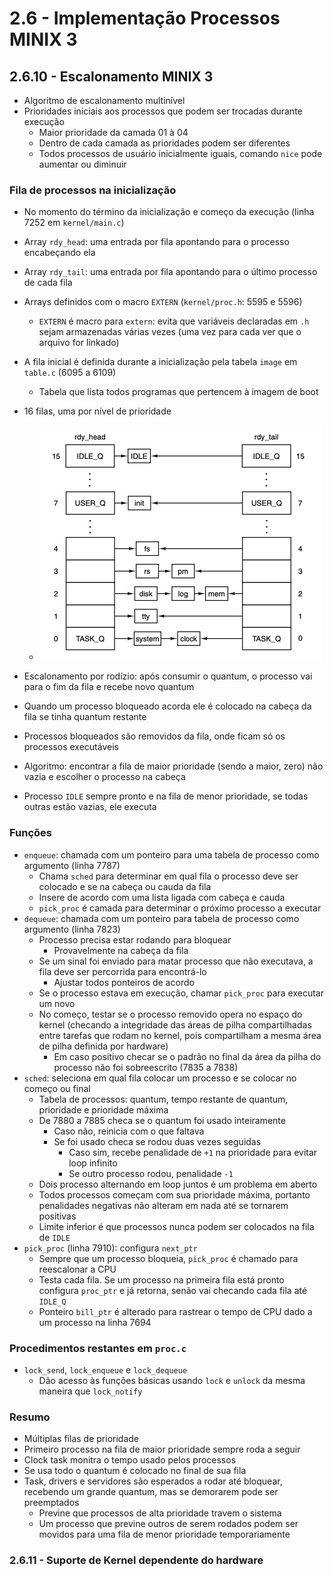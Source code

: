 # 2.6 - Implementação Processos MINIX 3



## 2.6.10 - Escalonamento MINIX 3

* Algoritmo de escalonamento multinível
* Prioridades iniciais aos processos que podem ser trocadas durante execução
  * Maior prioridade da camada 01 à 04
  * Dentro de cada camada as prioridades podem ser diferentes
  * Todos processos de usuário inicialmente iguais, comando `nice` pode aumentar ou diminuir

### Fila de processos na inicialização

* No momento do término da inicialização e começo da execução (linha 7252 em `kernel/main.c`)
* Array `rdy_head`: uma entrada por fila apontando para o processo encabeçando ela
* Array `rdy_tail`: uma entrada por fila apontando para o último processo de cada fila
* Arrays definidos com o macro `EXTERN` (`kernel/proc.h`: 5595 e 5596)
  * `EXTERN` é macro para `extern`: evita que variáveis declaradas em `.h` sejam armazenadas várias vezes (uma vez para cada ver que o arquivo for linkado)
* A fila inicial é definida durante a inicialização pela tabela `image` em `table.c` (6095 a 6109)
  * Tabela que lista todos programas que pertencem à imagem de boot
* 16 filas, uma por nível de prioridade
  * ![](zzz-001-02-06-priority-queue.png)

* Escalonamento por rodízio: após consumir o quantum, o processo vai para o fim da fila e recebe novo quantum
* Quando um processo bloqueado acorda ele é colocado na cabeça da fila se tinha quantum restante
* Processos bloqueados são removidos da fila, onde ficam só os processos executáveis
* Algoritmo: encontrar a fila de maior prioridade (sendo a maior, zero) não vazia e escolher o processo na cabeça
* Processo `IDLE` sempre pronto e na fila de menor prioridade, se todas outras estão vazias, ele executa

### Funções

* `enqueue`: chamada com um ponteiro para uma tabela de processo como argumento (linha 7787)
  * Chama `sched` para determinar em qual fila o processo deve ser colocado e se na cabeça ou cauda da fila
  * Insere de acordo com uma lista ligada com cabeça e cauda
  * `pick_proc` é camada para determinar o próximo processo a executar
* `dequeue`: chamada com um ponteiro para tabela de processo como argumento (linha 7823)
  * Processo precisa estar rodando para bloquear
    * Provavelmente na cabeça da fila
  * Se um sinal foi enviado para matar processo que não executava, a fila deve ser percorrida para encontrá-lo
    * Ajustar todos ponteiros de acordo
  * Se o processo estava em execução, chamar `pick_proc` para executar um novo
  * No começo, testar se o processo removido opera no espaço do kernel (checando a integridade das áreas de pilha compartilhadas entre tarefas que rodam no kernel, pois compartilham a mesma área de pilha definida por hardware)
    * Em caso positivo checar se o padrão no final da área da pilha do processo não foi sobreescrito (7835 a 7838)
* `sched`: seleciona em qual fila colocar um processo e se colocar no começo ou final
  * Tabela de processos: quantum, tempo restante de quantum, prioridade e prioridade máxima
  * De 7880 a 7885 checa se o quantum foi usado inteiramente
    * Caso não, reinicia com o que faltava
    * Se foi usado checa se rodou duas vezes seguidas
      * Caso sim, recebe penalidade de `+1` na prioridade para evitar loop infinito
      * Se outro processo rodou, penalidade `-1`
  * Dois processo alternando em loop juntos é um problema em aberto
  * Todos processos começam com sua prioridade máxima, portanto penalidades negativas não alteram em nada até se tornarem positivas
  * Limite inferior é que processos nunca podem ser colocados na fila de `IDLE`
* `pick_proc` (linha 7910): configura `next_ptr`
  * Sempre que um processo bloqueia, `pick_proc` é chamado para reescalonar a CPU
  * Testa cada fila. Se um processo na primeira fila está pronto configura `proc_ptr` e já retorna, senão vai checando cada fila até `IDLE_Q`
  * Ponteiro `bill_ptr` é alterado para rastrear o tempo de CPU dado a um processo na linha 7694

### Procedimentos restantes em `proc.c`

* `lock_send`, `lock_enqueue` e `lock_dequeue`
  * Dão acesso às funções básicas usando `lock` e `unlock` da mesma maneira que `lock_notify`

### Resumo

* Múltiplas filas de prioridade
* Primeiro processo na fila de maior prioridade sempre roda a seguir
* Clock task monitra o tempo usado pelos processos
* Se usa todo o quantum é colocado no final de sua fila
* Task, drivers e servidores são esperados a rodar até bloquear, recebendo um grande quantum, mas se demorarem pode ser preemptados
  * Previne que processos de alta prioridade travem o sistema
  * Um processo que previne outros de serem rodados podem ser movidos para uma fila de menor prioridade temporariamente

### 2.6.11 - Suporte de Kernel dependente do hardware